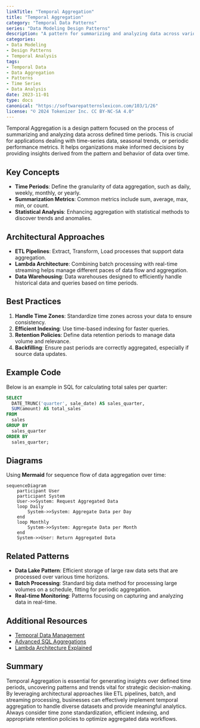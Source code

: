```yaml
---
linkTitle: "Temporal Aggregation"
title: "Temporal Aggregation"
category: "Temporal Data Patterns"
series: "Data Modeling Design Patterns"
description: "A pattern for summarizing and analyzing data across various time periods, helping to gain insights from data trends, seasonality, and periodic performance metrics."
categories:
- Data Modeling
- Design Patterns
- Temporal Analysis
tags:
- Temporal Data
- Data Aggregation
- Patterns
- Time Series
- Data Analysis
date: 2023-11-01
type: docs
canonical: "https://softwarepatternslexicon.com/103/1/26"
license: "© 2024 Tokenizer Inc. CC BY-NC-SA 4.0"
---
```



Temporal Aggregation is a design pattern focused on the process of summarizing and analyzing data across defined time periods. This is crucial for applications dealing with time-series data, seasonal trends, or periodic performance metrics. It helps organizations make informed decisions by providing insights derived from the pattern and behavior of data over time.

## Key Concepts

- **Time Periods**: Define the granularity of data aggregation, such as daily, weekly, monthly, or yearly.
- **Summarization Metrics**: Common metrics include sum, average, max, min, or count.
- **Statistical Analysis**: Enhancing aggregation with statistical methods to discover trends and anomalies.

## Architectural Approaches

- **ETL Pipelines**: Extract, Transform, Load processes that support data aggregation.
- **Lambda Architecture**: Combining batch processing with real-time streaming helps manage different paces of data flow and aggregation.
- **Data Warehousing**: Data warehouses designed to efficiently handle historical data and queries based on time periods.

## Best Practices

1. **Handle Time Zones**: Standardize time zones across your data to ensure consistency.
2. **Efficient Indexing**: Use time-based indexing for faster queries.
3. **Retention Policies**: Define data retention periods to manage data volume and relevance.
4. **Backfilling**: Ensure past periods are correctly aggregated, especially if source data updates.

## Example Code

Below is an example in SQL for calculating total sales per quarter:

```sql
SELECT 
  DATE_TRUNC('quarter', sale_date) AS sales_quarter,
  SUM(amount) AS total_sales
FROM 
  sales
GROUP BY 
  sales_quarter
ORDER BY 
  sales_quarter;
```

## Diagrams

Using **Mermaid** for sequence flow of data aggregation over time:

```mermaid
sequenceDiagram
    participant User
    participant System
    User->>System: Request Aggregated Data
    loop Daily
        System->>System: Aggregate Data per Day
    end
    loop Monthly
        System->>System: Aggregate Data per Month
    end
    System->>User: Return Aggregated Data
```

## Related Patterns

- **Data Lake Pattern**: Efficient storage of large raw data sets that are processed over various time horizons.
- **Batch Processing**: Standard big data method for processing large volumes on a schedule, fitting for periodic aggregation.
- **Real-time Monitoring**: Patterns focusing on capturing and analyzing data in real-time.

## Additional Resources

- [Temporal Data Management](https://www.timelydata.org)
- [Advanced SQL Aggregations](https://www.sql-tricks.com)
- [Lambda Architecture Explained](https://www.bigdatastories.com)

## Summary

Temporal Aggregation is essential for generating insights over defined time periods, uncovering patterns and trends vital for strategic decision-making. By leveraging architectural approaches like ETL pipelines, batch, and streaming processing, businesses can effectively implement temporal aggregation to handle diverse datasets and provide meaningful analytics. Always consider time zone standardization, efficient indexing, and appropriate retention policies to optimize aggregated data workflows.
